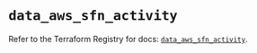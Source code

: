 # `data_aws_sfn_activity`

Refer to the Terraform Registry for docs: [`data_aws_sfn_activity`](https://registry.terraform.io/providers/hashicorp/aws/6.14.0/docs/data-sources/sfn_activity).
